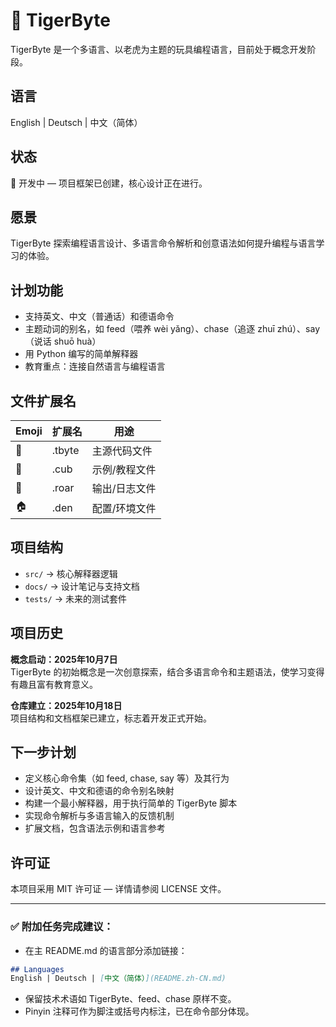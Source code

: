 # 🐯 TigerByte

TigerByte 是一个多语言、以老虎为主题的玩具编程语言，目前处于概念开发阶段。

## 语言  
English | Deutsch | 中文（简体）

## 状态  
🚧 开发中 — 项目框架已创建，核心设计正在进行。

## 愿景  
TigerByte 探索编程语言设计、多语言命令解析和创意语法如何提升编程与语言学习的体验。

## 计划功能  
- 支持英文、中文（普通话）和德语命令  
- 主题动词的别名，如 feed（喂养 wèi yǎng）、chase（追逐 zhuī zhú）、say（说话 shuō huà）  
- 用 Python 编写的简单解释器  
- 教育重点：连接自然语言与编程语言  

## 文件扩展名  

| Emoji | 扩展名 | 用途 |
|-------|--------|------|
| 🐯    | .tbyte | 主源代码文件 |
| 🐾    | .cub   | 示例/教程文件 |
| 📣    | .roar  | 输出/日志文件 |
| 🏠    | .den   | 配置/环境文件 |

## 项目结构  

- `src/` → 核心解释器逻辑  
- `docs/` → 设计笔记与支持文档  
- `tests/` → 未来的测试套件  

## 项目历史  

**概念启动：2025年10月7日**  
TigerByte 的初始概念是一次创意探索，结合多语言命令和主题语法，使学习变得有趣且富有教育意义。

**仓库建立：2025年10月18日**  
项目结构和文档框架已建立，标志着开发正式开始。

## 下一步计划  

- 定义核心命令集（如 feed, chase, say 等）及其行为  
- 设计英文、中文和德语的命令别名映射  
- 构建一个最小解释器，用于执行简单的 TigerByte 脚本  
- 实现命令解析与多语言输入的反馈机制  
- 扩展文档，包含语法示例和语言参考  

## 许可证  
本项目采用 MIT 许可证 — 详情请参阅 LICENSE 文件。

---

### ✅ 附加任务完成建议：

- 在主 README.md 的语言部分添加链接：

```markdown
## Languages  
English | Deutsch | [中文（简体）](README.zh-CN.md)
```

- 保留技术术语如 TigerByte、feed、chase 原样不变。
- Pinyin 注释可作为脚注或括号内标注，已在命令部分体现。

